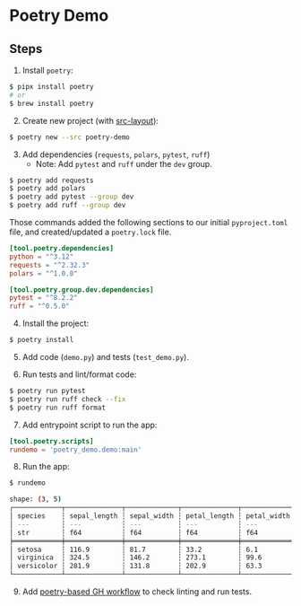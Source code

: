# Poetry Demo

## Steps

1. Install `poetry`:

```bash
$ pipx install poetry
# or
$ brew install poetry
```

2. Create new project (with [src-layout](https://packaging.python.org/en/latest/discussions/src-layout-vs-flat-layout/)):
```bash
$ poetry new --src poetry-demo
```

3. Add dependencies (`requests`, `polars`, `pytest`, `ruff`)
    * Note: Add `pytest` and `ruff` under the `dev` group.

```bash
$ poetry add requests
$ poetry add polars
$ poetry add pytest --group dev
$ poetry add ruff --group dev
```

Those commands added the following sections to our initial `pyproject.toml` file, and created/updated a `poetry.lock` file.

```toml
[tool.poetry.dependencies]
python = "^3.12"
requests = "^2.32.3"
polars = "^1.0.0"

[tool.poetry.group.dev.dependencies]
pytest = "^8.2.2"
ruff = "^0.5.0"
```

4. Install the project:
```bash
$ poetry install
```

5. Add code (`demo.py`) and tests (`test_demo.py`).

6. Run tests and lint/format code:
```bash
$ poetry run pytest
$ poetry run ruff check --fix
$ poetry run ruff format
```

7. Add entrypoint script to run the app:
```toml
[tool.poetry.scripts]
rundemo = 'poetry_demo.demo:main'
```

8. Run the app:
```bash
$ rundemo

shape: (3, 5)
┌────────────┬──────────────┬─────────────┬──────────────┬─────────────┐
│ species    ┆ sepal_length ┆ sepal_width ┆ petal_length ┆ petal_width │
│ ---        ┆ ---          ┆ ---         ┆ ---          ┆ ---         │
│ str        ┆ f64          ┆ f64         ┆ f64          ┆ f64         │
╞════════════╪══════════════╪═════════════╪══════════════╪═════════════╡
│ setosa     ┆ 116.9        ┆ 81.7        ┆ 33.2         ┆ 6.1         │
│ virginica  ┆ 324.5        ┆ 146.2       ┆ 273.1        ┆ 99.6        │
│ versicolor ┆ 281.9        ┆ 131.8       ┆ 202.9        ┆ 63.3        │
└────────────┴──────────────┴─────────────┴──────────────┴─────────────┘
```

9. Add [poetry-based GH workflow](../.github/workflows/poetry.yml) to check linting and run tests.